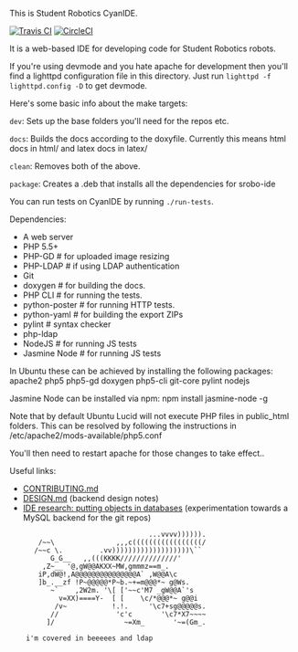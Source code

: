 This is Student Robotics CyanIDE.

[![Travis CI](https://travis-ci.org/PeterJCLaw/srobo-ide.svg?branch=master)](https://travis-ci.org/PeterJCLaw/srobo-ide)
[![CircleCI](https://circleci.com/gh/PeterJCLaw/srobo-ide.svg?style=svg)](https://circleci.com/gh/PeterJCLaw/srobo-ide)

It is a web-based IDE for developing code for Student Robotics robots.

If you're using devmode and you hate apache for development then you'll find a lighttpd
configuration file in this directory. Just run `lighttpd -f lighttpd.config -D` to get
devmode.

Here's some basic info about the make targets:

`dev`: Sets up the base folders you'll need for the repos etc.

`docs`: Builds the docs according to the doxyfile.
        Currently this means html docs in html/ and latex docs in latex/

`clean`: Removes both of the above.

`package`: Creates a .deb that installs all the dependencies for srobo-ide

You can run tests on CyanIDE by running `./run-tests`.

Dependencies:
 * A web server
 * PHP 5.5+
 * PHP-GD # for uploaded image resizing
 * PHP-LDAP # if using LDAP authentication
 * Git
 * doxygen # for building the docs.
 * PHP CLI # for running the tests.
 * python-poster # for running HTTP tests.
 * python-yaml # for building the export ZIPs
 * pylint  # syntax checker
 * php-ldap
 * NodeJS         # for running JS tests
 * Jasmine Node   # for running JS tests

In Ubuntu these can be achieved by installing the following packages:
 apache2 php5 php5-gd doxygen php5-cli git-core pylint nodejs

Jasmine Node can be installed via npm:
 npm install jasmine-node -g

Note that by default Ubuntu Lucid will not execute PHP files in
public_html folders. This can be resolved by following the instructions
in /etc/apache2/mods-available/php5.conf

You'll then need to restart apache for those changes to take effect..

Useful links:
 * [CONTRIBUTING.md](./CONTRIBUTING.md)
 * [DESIGN.md](./DESIGN.md) (backend design notes)
 * [IDE research: putting objects in databases](https://groups.google.com/forum/#!topic/srobo-devel/vvKaEUQVOXo/discussion) (experimentation towards a MySQL backend for the git repos)

```
                                  ...vvvv)))))).
       /~~\               ,,,c(((((((((((((((((/
      /~~c \.         .vv)))))))))))))))))))\``
          G_G__   ,,(((KKKK//////////////'
        ,Z~__ '@,gW@@AKXX~MW,gmmmz==m_.
       iP,dW@!,A@@@@@@@@@@@@@@@A` ,W@@A\c
       ]b_.__zf !P~@@@@@*P~b.~+=m@@@*~ g@Ws.
          ~`    ,2W2m. '\[ ['~~c'M7 _gW@@A`'s
            v=XX)====Y-  [ [    \c/*@@@*~ g@@i
           /v~           !.!.     '\c7+sg@@@@@s.
          //              'c'c       '\c7*X7~~~~
         ]/                 ~=Xm_       '~=(Gm_.

    i'm covered in beeeees and ldap
```
